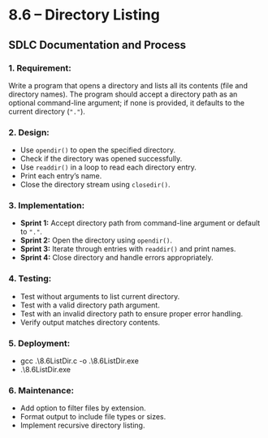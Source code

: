 # 8.6 – Directory Listing  
## SDLC Documentation and Process

### 1. **Requirement:**
Write a program that opens a directory and lists all its contents (file and directory names). The program should accept a directory path as an optional command-line argument; if none is provided, it defaults to the current directory (`"."`).

### 2. **Design:**
- Use `opendir()` to open the specified directory.
- Check if the directory was opened successfully.
- Use `readdir()` in a loop to read each directory entry.
- Print each entry’s name.
- Close the directory stream using `closedir()`.

### 3. **Implementation:**
- **Sprint 1:** Accept directory path from command-line argument or default to `"."`.
- **Sprint 2:** Open the directory using `opendir()`.
- **Sprint 3:** Iterate through entries with `readdir()` and print names.
- **Sprint 4:** Close directory and handle errors appropriately.

### 4. **Testing:**
- Test without arguments to list current directory.
- Test with a valid directory path argument.
- Test with an invalid directory path to ensure proper error handling.
- Verify output matches directory contents.

### 5. **Deployment:**
- gcc .\8.6ListDir.c -o .\8.6ListDir.exe
- .\8.6ListDir.exe

### 6. **Maintenance:**
- Add option to filter files by extension.
- Format output to include file types or sizes.
- Implement recursive directory listing.